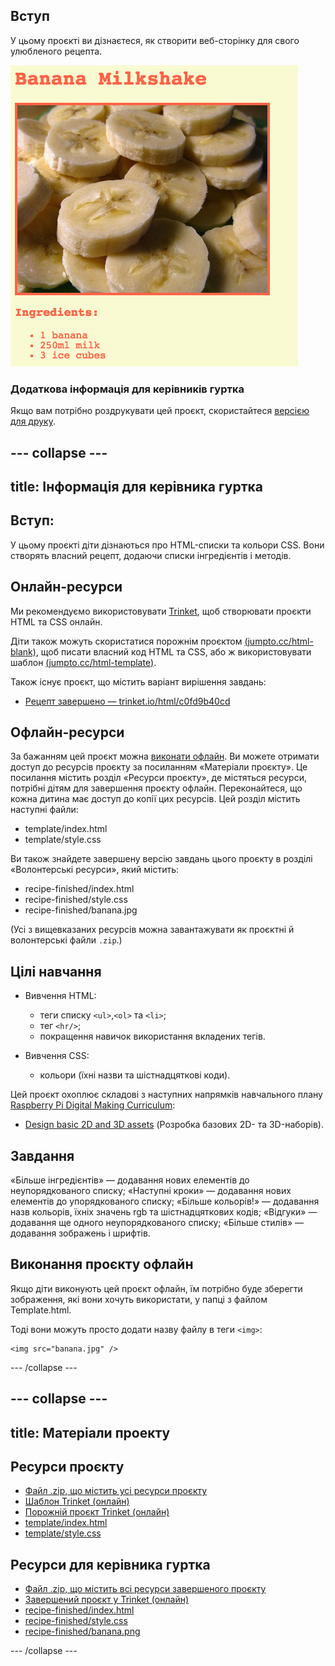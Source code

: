 ## Вступ

У цьому проєкті ви дізнаєтеся, як створити веб-сторінку для свого улюбленого рецепта.

![скріншот](images/recipe-final.png)

### Додаткова інформація для керівників гуртка

Якщо вам потрібно роздрукувати цей проєкт, скористайтеся [версією для друку](https://projects.raspberrypi.org/en/projects/recipe/print).

## \--- collapse \---

## title: Інформація для керівника гуртка

## Вступ:

У цьому проєкті діти дізнаються про HTML-списки та кольори CSS. Вони створять власний рецепт, додаючи списки інгредієнтів і методів.

## Онлайн-ресурси

Ми рекомендуємо використовувати [Trinket](https://trinket.io/), щоб створювати проєкти HTML та CSS онлайн.

Діти також можуть скористатися порожнім проєктом [(jumpto.cc/html-blank)](http://jumpto.cc/html-blank), щоб писати власний код HTML та CSS, або ж використовувати шаблон [(jumpto.cc/html-template)](http://jumpto.cc/html-template).

Також існує проєкт, що містить варіант вирішення завдань:

+ [Рецепт завершено — trinket.io/html/c0fd9b40cd](https://trinket.io/html/c0fd9b40cd)

## Офлайн-ресурси

За бажанням цей проєкт можна [виконати офлайн](https://rpf.io/html-offline). Ви можете отримати доступ до ресурсів проєкту за посиланням «Матеріали проєкту». Це посилання містить розділ «Ресурси проєкту», де містяться ресурси, потрібні дітям для завершення проєкту офлайн. Переконайтеся, що кожна дитина має доступ до копії цих ресурсів. Цей розділ містить наступні файли:

+ template/index.html
+ template/style.css

Ви також знайдете завершену версію завдань цього проєкту в розділі «Волонтерські ресурси», який містить:

+ recipe-finished/index.html
+ recipe-finished/style.css
+ recipe-finished/banana.jpg

(Усі з вищевказаних ресурсів можна завантажувати як проєктні й волонтерські файли `.zip`.)

## Цілі навчання

+ Вивчення HTML:
    
    + теги списку `<ul>`,`<ol>` та `<li>`;
    + тег `<hr/>`;
    + покращення навичок використання вкладених тегів.

+ Вивчення CSS:
    
    + кольори (їхні назви та шістнадцяткові коди).

Цей проєкт охоплює складові з наступних напрямків навчального плану [ Raspberry Pi Digital Making Curriculum](https://rpf.io/curriculum):

+ [Design basic 2D and 3D assets](https://www.raspberrypi.org/curriculum/design/creator) (Розробка базових 2D- та 3D-наборів).

## Завдання

«Більше інгредієнтів» — додавання нових елементів до неупорядкованого списку; «Наступні кроки» — додавання нових елементів до упорядкованого списку; «Більше кольорів!» — додавання назв кольорів, їхніх значень rgb та шістнадцяткових кодів; «Відгуки» — додавання ще одного неупорядкованого списку; «Більше стилів» — додавання зображень і шрифтів.

## Виконання проєкту офлайн

Якщо діти виконують цей проєкт офлайн, їм потрібно буде зберегти зображення, які вони хочуть використати, у папці з файлом Template.html.

Тоді вони можуть просто додати назву файлу в теги `<img>`:

    <img src="banana.jpg" />
    

\--- /collapse \---

## \--- collapse \---

## title: Матеріали проекту

## Ресурси проєкту

+ [Файл .zip, що містить усі ресурси проєкту](https://rpf.io/p/en/recipe-go)
+ [Шаблон Trinket (онлайн)](http://jumpto.cc/trinket-template)
+ [Порожній проєкт Trinket (онлайн)](http://jumpto.cc/trinket-blank)
+ [template/index.html](resources/template-index.html)
+ [template/style.css](resources/template-style.css)

## Ресурси для керівника гуртка

+ [Файл .zip, що містить всі ресурси завершеного проєкту](https://rpf.io/p/en/recipe-go)
+ [Завершений проєкт у Trinket (онлайн)](https://trinket.io/html/c0fd9b40cd)
+ [recipe-finished/index.html](resources/recipe-finished-index.html)
+ [recipe-finished/style.css](resources/recipe-finished-style.css)
+ [recipe-finished/banana.png](resources/recipe-finished-banana.png)

\--- /collapse \---